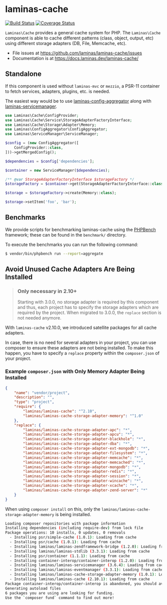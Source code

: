 # laminas-cache

[![Build Status](https://github.com/laminas/laminas-cache/actions/workflows/continuous-integration.yml/badge.svg)](https://github.com/laminas/laminas-cache/actions/workflows/continuous-integration.yml)
[![Coverage Status](https://coveralls.io/repos/github/laminas/laminas-cache/badge.svg)](https://coveralls.io/github/laminas/laminas-cache)

`Laminas\Cache` provides a general cache system for PHP. The `Laminas\Cache` component
is able to cache different patterns (class, object, output, etc) using different
storage adapters (DB, File, Memcache, etc).


- File issues at https://github.com/laminas/laminas-cache/issues
- Documentation is at https://docs.laminas.dev/laminas-cache/

## Standalone

If this component is used without `laminas-mvc` or `mezzio`, a PSR-11 container to fetch services, adapters, plugins, etc. is needed.

The easiest way would be to use [laminas-config-aggregator](https://docs.laminas.dev/laminas-config-aggregator/) along with [laminas-servicemanager](https://docs.laminas.dev/laminas-servicemanager/).

```php
use Laminas\Cache\ConfigProvider;
use Laminas\Cache\Service\StorageAdapterFactoryInterface;
use Laminas\Cache\Storage\Adapter\Memory;
use Laminas\ConfigAggregator\ConfigAggregator;
use Laminas\ServiceManager\ServiceManager;

$config = (new ConfigAggregator([
    ConfigProvider::class,
]))->getMergedConfig();

$dependencies = $config['dependencies'];

$container = new ServiceManager($dependencies);

/** @var StorageAdapterFactoryInterface $storageFactory */
$storageFactory = $container->get(StorageAdapterFactoryInterface::class);

$storage = $storageFactory->create(Memory::class);

$storage->setItem('foo', 'bar');
```

## Benchmarks

We provide scripts for benchmarking laminas-cache using the
[PHPBench](https://github.com/phpbench/phpbench) framework; these can be
found in the `benchmark/` directory.

To execute the benchmarks you can run the following command:

```bash
$ vendor/bin/phpbench run --report=aggregate
```

## Avoid Unused Cache Adapters Are Being Installed

> ### Only necessary in 2.10+
>
> Starting with 3.0.0, no storage adapter is required by this component and thus, each project has to specify the storage adapters which are required by the project.
> When migrated to 3.0.0, the `replace` section is not needed anymore.

With `laminas-cache` v2.10.0, we introduced satellite packages for all cache adapters.

In case, there is no need for several adapters in your project, you can use composer to ensure these adapters are not being installed. To make this happen, you have to specify a `replace` property within the `composer.json` of your project.

### Example `composer.json` with Only Memory Adapter Being Installed

```json
{
    "name": "vendor/project",
    "description": "",
    "type": "project",
    "require": {
        "laminas/laminas-cache": "^2.10",
        "laminas/laminas-cache-storage-adapter-memory": "^1.0"
    },
    "replace": {
        "laminas/laminas-cache-storage-adapter-apc": "*",
        "laminas/laminas-cache-storage-adapter-apcu": "*",
        "laminas/laminas-cache-storage-adapter-blackhole": "*",
        "laminas/laminas-cache-storage-adapter-dba": "*",
        "laminas/laminas-cache-storage-adapter-ext-mongodb": "*",
        "laminas/laminas-cache-storage-adapter-filesystem": "*",
        "laminas/laminas-cache-storage-adapter-memcache": "*",
        "laminas/laminas-cache-storage-adapter-memcached": "*",
        "laminas/laminas-cache-storage-adapter-mongodb": "*",
        "laminas/laminas-cache-storage-adapter-redis": "*",
        "laminas/laminas-cache-storage-adapter-session": "*",
        "laminas/laminas-cache-storage-adapter-wincache": "*",
        "laminas/laminas-cache-storage-adapter-xcache": "*",
        "laminas/laminas-cache-storage-adapter-zend-server": "*"
    }
}
```

When using `composer install` on this, only the `laminas/laminas-cache-storage-adapter-memory` is being installed.

```bash
Loading composer repositories with package information
Installing dependencies (including require-dev) from lock file
Package operations: 10 installs, 0 updates, 0 removals
  - Installing psr/simple-cache (1.0.1): Loading from cache
  - Installing psr/cache (1.0.1): Loading from cache
  - Installing laminas/laminas-zendframework-bridge (1.2.0): Loading from cache
  - Installing laminas/laminas-stdlib (3.3.1): Loading from cache
  - Installing psr/container (1.1.1): Loading from cache
  - Installing container-interop/container-interop (1.2.0): Loading from cache
  - Installing laminas/laminas-servicemanager (3.6.4): Loading from cache
  - Installing laminas/laminas-eventmanager (3.3.1): Loading from cache
  - Installing laminas/laminas-cache-storage-adapter-memory (1.0.1): Loading from cache
  - Installing laminas/laminas-cache (2.10.1): Loading from cache
Package container-interop/container-interop is abandoned, you should avoid using it. Use psr/container instead.
Generating autoload files
6 packages you are using are looking for funding.
Use the `composer fund` command to find out more!
```
